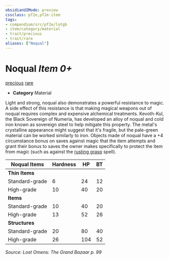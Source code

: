 ```yaml
---
obsidianUIMode: preview
cssclass: pf2e,pf2e-item
tags:
- compendium/src/pf2e/lotgb
- item/category/material
- trait/precious
- trait/rare
aliases: ["Noqual"]
---
```

# Noqual *Item 0+*  
[precious](../../../Rules/traits/precious.md)  [rare](../../../Rules/traits/rare.md)  

- **Category** Material

Light and strong, noqual also demonstrates a powerful resistance to magic. A side effect of this resistance is that making magical weapons out of noqual requires complex and expensive alchemical treatments. Kevoth-Kul, the Black Sovereign of Numeria, has developed an alloy of noqual and cold iron known as sovereign steel to help mitigate this property. The metal's crystalline appearance might suggest that it's fragile, but the pale-green material can be worked similarly to iron. Objects made of noqual have a +4 circumstance bonus on saves against magic that the item attempts and grant their bonus to saves the owner makes specifically to protect the item from magic (such as against the [rusting grasp](../../spells/rusting-grasp-apg.md) spell).

| Noqual Items | Hardness | HP | BT |
|--------------|----------|----|----|
| **Thin Items** |  |  |  |
| Standard-grade | 6 | 24 | 12 |
| High-grade | 10 | 40 | 20 |
| **Items** |  |  |  |
| Standard-grade | 10 | 40 | 20 |
| High-grade | 13 | 52 | 26 |
| **Structures** |  |  |  |
| Standard-grade | 20 | 80 | 40 |
| High-grade | 26 | 104 | 52 |


*Source: Lost Omens: The Grand Bazaar p. 99*